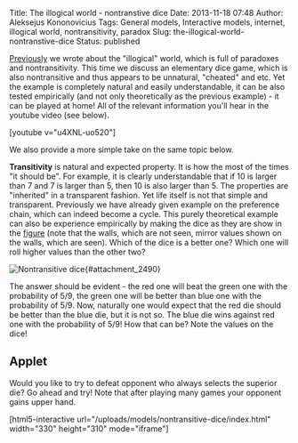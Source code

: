 Title: The illogical world - nontranstive dice
Date: 2013-11-18 07:48
Author: Aleksejus Kononovicius
Tags: General models, Interactive models, internet, illogical world, nontransitivity, paradox
Slug: the-illogical-world-nontranstive-dice
Status: published

[Previously](/the-illogical-world-voting-paradox "The illogical world - voting paradox")
we wrote about the "illogical" world, which is full of paradoxes and
nontransitivity. This time we discuss an elementary dice game, which is
also nontransitive and thus appears to be unnatural, "cheated" and etc.
Yet the example is completely natural and easily understandable, it can
be also tested empirically (and not only theoretically as the previous
example) - it can be played at home! All of the relevant information
you'll hear in the youtube video (see below).

[youtube v="u4XNL-uo520"]

We also provide a more simple take on the same topic
below.<!--more-->

**Transitivity** is natural and expected property. It is how the most of
the times "it should be". For example, it is clearly understandable that
if 10 is larger than 7 and 7 is larger than 5, then 10 is also larger
than 5. The properties are "inherited" in a transparent fashion. Yet
life itself is not that simple and transparent. Previously we have
already given example on the preference chain, which can indeed become a
cycle. This purely theoretical example can also be experience
empirically by making the dice as they are show in the
[figure](#attachment_2490) (note that the walls, which are not seen,
mirror values shown on the walls, which are seen). Which of the dice is
a better one? Which one will roll higher values than the other two?

![Nontransitive
dice](/uploads/2013/06/non-transitive-dice.png "
Nontransitive dice. Image taken from
http://en.wikipedia.org/wiki/File:Intransitive_dice_2.svg."){#attachment_2490} 

The answer should be evident - the red one will beat the green one with
the probability of 5/9, the green one will be better than blue one with
the probability of 5/9. Now, naturally one would expect that the red die
should be better than the blue die, but it is not so. The blue die wins
against red one with the probability of 5/9! How that can be? Note the
values on the dice!

Applet
------

Would you like to try to defeat opponent who always selects the superior
die? Go ahead and try! Note that after playing many games your opponent
gains upper hand.

[html5-interactive
url="/uploads/models/nontransitive-dice/index.html"
width="330" height="310" mode="iframe"]
